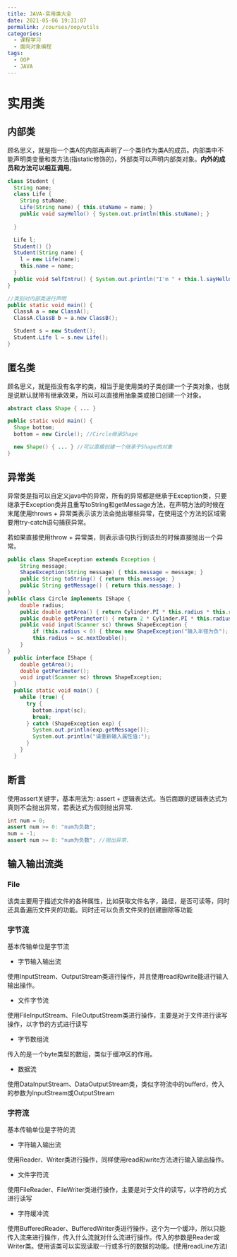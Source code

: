 ```yaml
---
title: JAVA-实用类大全
date: 2021-05-06 19:31:07
permalink: /courses/oop/utils
categories:
  - 课程学习
  - 面向对象编程
tags:
  - OOP
  - JAVA
---
```


# 实用类

## 内部类

顾名思义，就是指一个类A的内部再声明了一个类B作为类A的成员。内部类中不能声明类变量和类方法(指static修饰的)，外部类可以声明内部类对象。**内外的成员和方法可以相互调用**。

```java
class Student {
  String name;
  class Life {
    String stuName;
    Life(String name) { this.stuName = name; }
    public void sayHello() { System.out.println(this.stuName); }
    
  }

  Life l;
  Student() {}
  Student(String name) {
    l = new Life(name);
    this.name = name;
  }
  public void SelfIntru() { System.out.println("I'm " + this.l.sayHello()); }
}

//类别对内部类进行声明
public static void main() {
  ClassA a = new ClassA();
  ClassA.ClassB b = a.new ClassB();

  Student s = new Student();
  Student.Life l = s.new Life();
}
```

## 匿名类

顾名思义，就是指没有名字的类，相当于是使用类的子类创建一个子类对象，也就是说默认就带有继承效果，所以可以直接用抽象类或接口创建一个对象。

```java
abstract class Shape { ... }

public static void main() {
  Shape bottom;
  bottom = new Circle(); //Circle继承Shape

  new Shape() { ... } //可以直接创建一个继承于Shape的对象
}

```

## 异常类

异常类是指可以自定义java中的异常，所有的异常都是继承于Exception类，只要继承于Exception类并且重写toString和getMessage方法，在声明方法的时候在末尾使用throws + 异常类表示该方法会抛出哪些异常，在使用这个方法的区域需要用try-catch语句捕获异常。

若如果直接使用throw + 异常类，则表示语句执行到该处的时候直接抛出一个异常。

```java
public class ShapeException extends Exception {
    String message;
    ShapeException(String message) { this.message = message; }
    public String toString() { return this.message; }
    public String getMessage() { return this.message; }
}
public class Circle implements IShape {
    double radius;
    public double getArea() { return Cylinder.PI * this.radius * this.radius; }
    public double getPerimeter() { return 2 * Cylinder.PI * this.radius; }
    public void input(Scanner sc) throws ShapeException {
        if (this.radius < 0) { throw new ShapeException("输入半径为负"); }
        this.radius = sc.nextDouble();
    }
}
  public interface IShape {
    double getArea();
    double getPerimeter();
    void input(Scanner sc) throws ShapeException;
  }
  public static void main() {
    while (true) {
      try {
        bottom.input(sc);
        break;
      } catch (ShapeException exp) {
        System.out.println(exp.getMessage());
        System.out.println("请重新输入属性值:");
      }
    }
  }
```

## 断言

使用assert关键字，基本用法为: assert + 逻辑表达式。当后面跟的逻辑表达式为真则不会抛出异常，若表达式为假则抛出异常.

```java
int num = 0;
assert num >= 0: "num为负数";
num = -1;
assert num >= 0: "num为负数"; //抛出异常.
```

## 输入输出流类

### File

该类主要用于描述文件的各种属性，比如获取文件名字，路径，是否可读等，同时还具备遍历文件夹的功能。同时还可以负责文件夹的创建删除等功能

### 字节流

基本传输单位是字节流

- 字节输入输出流

使用InputStream、OutputStream类进行操作，并且使用read和write能进行输入输出操作。

- 文件字节流

使用FileInputStream、FileOutputStream类进行操作，主要是对于文件进行读写操作，以字节的方式进行读写

- 字节数组流

传入的是一个byte类型的数组，类似于缓冲区的作用。

- 数据流

使用DataInputStream、DataOutputStream类，类似字符流中的bufferd，传入的参数为InputStream或OutputStream

### 字符流

基本传输单位是字符的流

- 字符输入输出流

使用Reader、Writer类进行操作，同样使用read和write方法进行输入输出操作。

- 文件字符流

使用FileReader、FileWriter类进行操作，主要是对于文件的读写，以字符的方式进行读写

- 字符缓冲流

使用BufferedReader、BufferedWriter类进行操作，这个为一个缓冲，所以只能传入流来进行操作，传入什么流就对什么流进行操作。传入的参数是Reader或Writer类。使用该类可以实现读取一行或多行的数据的功能。(使用readLine方法)
